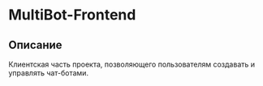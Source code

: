 # MultiBot-Frontend

## Описание

Клиентская часть проекта, позволяющего пользователям создавать и управлять чат-ботами.
